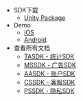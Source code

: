 
* SDK下载
	* [Unity Package](https://github.com/Avid-ly/Avidly-iOS-MSSDK-UnityPackage.git) 
* Demo
	* [iOS](https://github.com/Avid-ly/Avidly-iOS-MSSDK-Demo) 
	* [Android](https://github.com/Avid-ly/Avidly-Android-MSSDK-AndroidStudio) 
* 查看所有文档
	* [TASDK - 统计SDK](/tasdk/) 
	* [MSSDK - 广告SDK](/mssdk/) 
	* [AASDK - 账户SDK](/aasdk/) 
	* [CSSDK - 客服SDK](/cssdk/) 
	* [PSSDK - 隐私SDK](/pssdk/) 